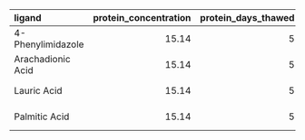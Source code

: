 | ligand            |   protein_concentration |   protein_days_thawed | plate_type   |    km |   vmax |   rsq |   km_std |   vmax_std |   rsq_std |
|:------------------|------------------------:|----------------------:|:-------------|------:|-------:|------:|---------:|-----------:|----------:|
| 4-Phenylimidazole |                   15.14 |                     5 | Corning 3660 | -0.43 |   0.02 |  0.42 |   nan    |     nan    |    nan    |
| Arachadionic Acid |                   15.14 |                     5 | Corning 3660 | 47.91 |   0.34 |  0.91 |     3.14 |       0    |      0    |
| Lauric Acid       |                   15.14 |                     5 | Corning 3660 | 13.06 |   0.08 |  0.93 |     0.48 |       0.01 |      0    |
| Palmitic Acid     |                   15.14 |                     5 | Corning 3660 |  8.92 |   0.02 |  0.75 |     7.11 |       0    |      0.12 |